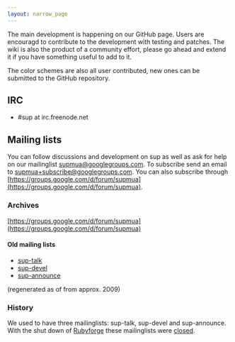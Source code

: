 ```yaml
---
layout: narrow_page
---
```


The main development is happening on our GitHub page. Users are encouragd to contribute to the development with testing and patches. The wiki is also the product of a community effort, please go ahead and extend it if you have something useful to add to it.

The color schemes are also all user contributed, new ones can be submitted to the GitHub repository.

## IRC

  - \#sup at irc.freenode.net

## Mailing lists 

You can follow discussions and development on sup as well as ask for help on our mailinglist [supmua@googlegroups.com](mailto:supmua@googlegroups.com). To subscribe send an email to [supmua+subscribe@googlegroups.com](mailto:supmua+subscribe@googlegroups.com). You can also subscribe through [https://groups.google.com/d/forum/supmua](https://groups.google.com/d/forum/supmua).

### Archives

[https://groups.google.com/d/forum/supmua](https://groups.google.com/d/forum/supmua)

#### Old mailing lists

  - [sup-talk](sup-talk/threads.html)
  - [sup-devel](sup-devel/threads.html)
  - [sup-announce](sup-announce/threads.html)

(regenerated as of from approx. 2009)

### History

We used to have three mailinglists: sup-talk, sup-devel and sup-announce. With the shut down of [Rubyforge](https://en.wikipedia.org/wiki/Rubyforge#Shutting_Down) these mailinglists were [closed](https://groups.google.com/d/msg/supmua/JCf2zGi5yGQ/_Q3OZtjypTEJ). 
